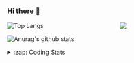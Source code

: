 ### Hi there 👋

<!--
**tao8687/tao8687** is a ✨ _special_ ✨ repository because its `README.md` (this file) appears on your GitHub profile.

Here are some ideas to get you started:

- 🔭 I’m currently working on ...
- 🌱 I’m currently learning ...
- 👯 I’m looking to collaborate on ...
- 🤔 I’m looking for help with ...
- 💬 Ask me about ...
- 📫 How to reach me: ...
- 😄 Pronouns: ...
- ⚡ Fun fact: ...
-->

<img align='right' src="https://media.giphy.com/media/M9gbBd9nbDrOTu1Mqx/giphy.gif" width="240">

  
![Top Langs](https://github-readme-stats.vercel.app/api/top-langs/?username=tao8687&layout=compact&title_color=23238E&text_color=A67D3D)

![Anurag's github stats](https://github-readme-stats.vercel.app/api?username=tao8687&show_icons=true&&text_color=A67D3D&title_color=23238E&show_icons=false&count_private=true&hide=stars)

<details>
  <summary>:zap: Coding Stats</summary>
  <br>
    
<!--START_SECTION:waka-->
![Code Time](http://img.shields.io/badge/Code%20Time-2%2C136%20hrs%203%20mins-blue)

![Profile Views](http://img.shields.io/badge/Profile%20Views-0-blue)

**🐱 My GitHub Data** 

> 📦 1.5 MB Used in GitHub's Storage 
 > 
> 🏆 240 Contributions in the Year 2025
 > 
> 🚫 Not Opted to Hire
 > 
> 📜 63 Public Repositories 
 > 
> 🔑 24 Private Repositories 
 > 
**I'm an Early 🐤** 

```text
🌞 Morning                1842 commits        ██████████████████████░░░   89.64 % 
🌆 Daytime                90 commits          █░░░░░░░░░░░░░░░░░░░░░░░░   04.38 % 
🌃 Evening                119 commits         █░░░░░░░░░░░░░░░░░░░░░░░░   05.79 % 
🌙 Night                  4 commits           ░░░░░░░░░░░░░░░░░░░░░░░░░   00.19 % 
```
📅 **I'm Most Productive on Wednesday** 

```text
Monday                   295 commits         ████░░░░░░░░░░░░░░░░░░░░░   14.36 % 
Tuesday                  281 commits         ███░░░░░░░░░░░░░░░░░░░░░░   13.67 % 
Wednesday                352 commits         ████░░░░░░░░░░░░░░░░░░░░░   17.13 % 
Thursday                 275 commits         ███░░░░░░░░░░░░░░░░░░░░░░   13.38 % 
Friday                   291 commits         ████░░░░░░░░░░░░░░░░░░░░░   14.16 % 
Saturday                 285 commits         ███░░░░░░░░░░░░░░░░░░░░░░   13.87 % 
Sunday                   276 commits         ███░░░░░░░░░░░░░░░░░░░░░░   13.43 % 
```


📊 **This Week I Spent My Time On** 

```text
🕑︎ Time Zone: Asia/Shanghai

💬 Programming Languages: 
C++                      1 hr 16 mins        ██████████████░░░░░░░░░░░   54.89 % 
Bash                     23 mins             ████░░░░░░░░░░░░░░░░░░░░░   16.95 % 
C                        19 mins             ███░░░░░░░░░░░░░░░░░░░░░░   13.90 % 
Text                     6 mins              █░░░░░░░░░░░░░░░░░░░░░░░░   05.04 % 
XML                      6 mins              █░░░░░░░░░░░░░░░░░░░░░░░░   04.49 % 

🔥 Editors: 
VS Code                  2 hrs 18 mins       █████████████████████████   100.00 % 

🐱‍💻 Projects: 
icart_mini_driver_ws     1 hr 10 mins        █████████████░░░░░░░░░░░░   50.97 % 
als_ros                  31 mins             ██████░░░░░░░░░░░░░░░░░░░   22.49 % 
transitive               29 mins             █████░░░░░░░░░░░░░░░░░░░░   21.49 % 
fastslam                 6 mins              █░░░░░░░░░░░░░░░░░░░░░░░░   05.04 % 

💻 Operating System: 
Linux                    2 hrs 18 mins       █████████████████████████   100.00 % 
```

**I Mostly Code in C++** 

```text
C++                      11 repos            █████████░░░░░░░░░░░░░░░░   34.38 % 
Python                   8 repos             ██████░░░░░░░░░░░░░░░░░░░   25.00 % 
JavaScript               2 repos             ██░░░░░░░░░░░░░░░░░░░░░░░   06.25 % 
Batchfile                1 repo              █░░░░░░░░░░░░░░░░░░░░░░░░   03.12 % 
HTML                     1 repo              █░░░░░░░░░░░░░░░░░░░░░░░░   03.12 % 
```



**Timeline**

![Lines of Code chart](https://raw.githubusercontent.com/tao8687/tao8687/master/assets/bar_graph.png)


 Last Updated on 27/08/2025 01:49:45 UTC
<!--END_SECTION:waka-->
</details>
